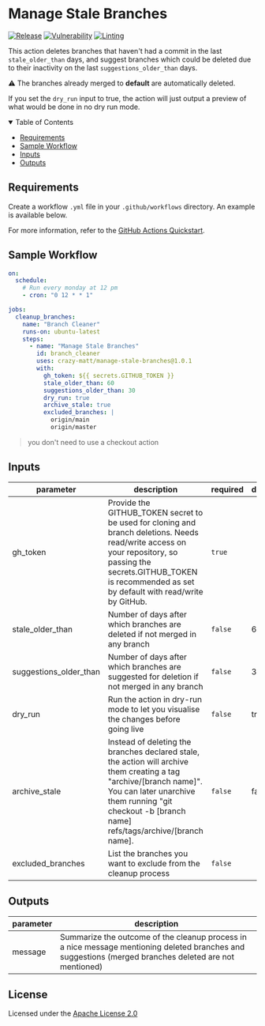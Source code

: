 # Manage Stale Branches  <!-- omit in toc -->

[![Release](https://github.com/crazy-matt/manage-stale-branches/actions/workflows/releaser.yml/badge.svg)](https://github.com/crazy-matt/manage-stale-branches/actions/workflows/releaser.yml)
[![Vulnerability](https://github.com/crazy-matt/manage-stale-branches/actions/workflows/security_scanner.yml/badge.svg)](https://github.com/crazy-matt/manage-stale-branches/actions/workflows/security_scanner.yml)
[![Linting](https://github.com/crazy-matt/manage-stale-branches/actions/workflows/linter.yml/badge.svg)](https://github.com/crazy-matt/manage-stale-branches/actions/workflows/linter.yml)

This action deletes branches that haven't had a commit in the last `stale_older_than` days, and suggest branches which could be deleted due to their inactivity on the last `suggestions_older_than` days.

⚠️ The branches already merged to **default** are automatically deleted.

If you set the `dry_run` input to true, the action will just output a preview of what would be done in no dry run mode.

<details open="open">
<summary>Table of Contents</summary>

- [Requirements](#requirements)
- [Sample Workflow](#sample-workflow)
- [Inputs](#inputs)
- [Outputs](#outputs)

</details>

## Requirements

Create a workflow `.yml` file in your `.github/workflows` directory. An example is available below.

For more information, refer to the [GitHub Actions Quickstart](https://docs.github.com/en/actions/quickstart).

## Sample Workflow

```yaml
on:
  schedule:
    # Run every monday at 12 pm
    - cron: "0 12 * * 1"

jobs:
  cleanup_branches:
    name: "Branch Cleaner"
    runs-on: ubuntu-latest
    steps:
      - name: "Manage Stale Branches"
        id: branch_cleaner
        uses: crazy-matt/manage-stale-branches@1.0.1
        with:
          gh_token: ${{ secrets.GITHUB_TOKEN }}
          stale_older_than: 60
          suggestions_older_than: 30
          dry_run: true
          archive_stale: true
          excluded_branches: |
            origin/main
            origin/master
```

> you don't need to use a checkout action

<!-- action-docs-inputs -->
## Inputs

| parameter | description | required | default |
| - | - | - | - |
| gh_token | Provide the GITHUB_TOKEN secret to be used for cloning and branch deletions. Needs read/write access on your repository, so passing the secrets.GITHUB_TOKEN is recommended as set by default with read/write by GitHub. | `true` |  |
| stale_older_than | Number of days after which branches are deleted if not merged in any branch | `false` | 60 |
| suggestions_older_than | Number of days after which branches are suggested for deletion if not merged in any branch | `false` | 30 |
| dry_run | Run the action in dry-run mode to let you visualise the changes before going live | `false` | true |
| archive_stale | Instead of deleting the branches declared stale, the action will archive them creating a tag "archive/[branch name]". You can later unarchive them running "git checkout -b [branch name] refs/tags/archive/[branch name]. | `false` | false |
| excluded_branches | List the branches you want to exclude from the cleanup process | `false` |  |



<!-- action-docs-inputs -->

<!-- action-docs-outputs -->
## Outputs

| parameter | description |
| - | - |
| message | Summarize the outcome of the cleanup process in a nice message mentioning deleted branches and suggestions (merged branches deleted are not mentioned) |



<!-- action-docs-outputs -->

## License  <!-- omit in toc -->

Licensed under the [Apache License 2.0](LICENSE)
